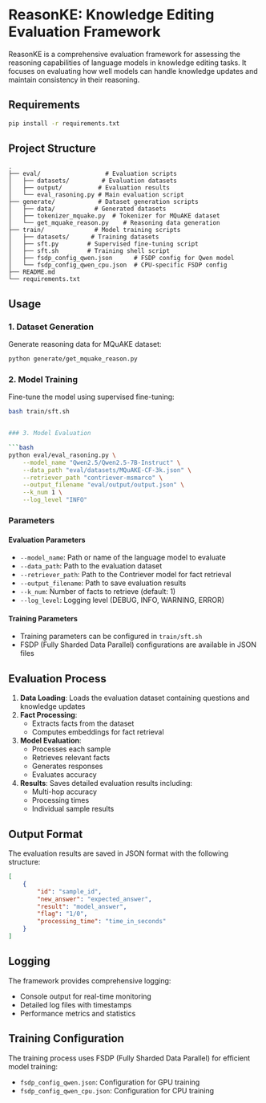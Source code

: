 # ReasonKE: Knowledge Editing Evaluation Framework

ReasonKE is a comprehensive evaluation framework for assessing the reasoning capabilities of language models in knowledge editing tasks. It focuses on evaluating how well models can handle knowledge updates and maintain consistency in their reasoning.

## Requirements

```bash
pip install -r requirements.txt
```

## Project Structure

```
.
├── eval/                  # Evaluation scripts
│   ├── datasets/         # Evaluation datasets
│   ├── output/          # Evaluation results
│   └── eval_rasoning.py # Main evaluation script
├── generate/            # Dataset generation scripts
│   ├── data/           # Generated datasets
│   ├── tokenizer_mquake.py  # Tokenizer for MQuAKE dataset
│   └── get_mquake_reason.py    # Reasoning data generation
├── train/              # Model training scripts
│   ├── datasets/      # Training datasets
│   ├── sft.py        # Supervised fine-tuning script
│   ├── sft.sh        # Training shell script
│   ├── fsdp_config_qwen.json      # FSDP config for Qwen model
│   └── fsdp_config_qwen_cpu.json  # CPU-specific FSDP config
├── README.md
└── requirements.txt
```

## Usage

### 1. Dataset Generation

Generate reasoning data for MQuAKE dataset:

```bash
python generate/get_mquake_reason.py
```

### 2. Model Training

Fine-tune the model using supervised fine-tuning:

```bash
bash train/sft.sh


### 3. Model Evaluation

```bash
python eval/eval_rasoning.py \
    --model_name "Qwen2.5/Qwen2.5-7B-Instruct" \
    --data_path "eval/datasets/MQuAKE-CF-3k.json" \
    --retriever_path "contriever-msmarco" \
    --output_filename "eval/output/output.json" \
    --k_num 1 \
    --log_level "INFO"
```

### Parameters

#### Evaluation Parameters
- `--model_name`: Path or name of the language model to evaluate
- `--data_path`: Path to the evaluation dataset
- `--retriever_path`: Path to the Contriever model for fact retrieval
- `--output_filename`: Path to save evaluation results
- `--k_num`: Number of facts to retrieve (default: 1)
- `--log_level`: Logging level (DEBUG, INFO, WARNING, ERROR)

#### Training Parameters
- Training parameters can be configured in `train/sft.sh`
- FSDP (Fully Sharded Data Parallel) configurations are available in JSON files

## Evaluation Process

1. **Data Loading**: Loads the evaluation dataset containing questions and knowledge updates
2. **Fact Processing**: 
   - Extracts facts from the dataset
   - Computes embeddings for fact retrieval
3. **Model Evaluation**:
   - Processes each sample
   - Retrieves relevant facts
   - Generates responses
   - Evaluates accuracy
4. **Results**: Saves detailed evaluation results including:
   - Multi-hop accuracy
   - Processing times
   - Individual sample results

## Output Format

The evaluation results are saved in JSON format with the following structure:

```json
[
    {
        "id": "sample_id",
        "new_answer": "expected_answer",
        "result": "model_answer",
        "flag": "1/0",
        "processing_time": "time_in_seconds"
    }
]
```

## Logging

The framework provides comprehensive logging:
- Console output for real-time monitoring
- Detailed log files with timestamps
- Performance metrics and statistics

## Training Configuration

The training process uses FSDP (Fully Sharded Data Parallel) for efficient model training:
- `fsdp_config_qwen.json`: Configuration for GPU training
- `fsdp_config_qwen_cpu.json`: Configuration for CPU training

